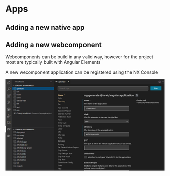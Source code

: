 # Apps

## Adding a new native app

## Adding a new webcomponent

Webcomponents can be build in any valid way, however for the project most are typically built with Angular Elements

A new wecomponent application can be registered using the NX Console

![](images/new-webcomponent.png)
